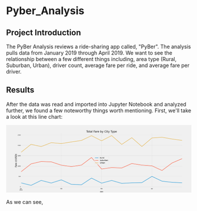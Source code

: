 # Pyber_Analysis

## Project Introduction
The PyBer Analysis reviews a ride-sharing app called, "PyBer". The analysis pulls data from January 2019 through April 2019. We want to see the relationship between a few different things including, area type (Rural, Suburban, Urban), driver count, average fare per ride, and average fare per driver. 

## Results
After the data was read and imported into Jupyter Notebook and analyzed further, we found a few noteworthy things worth mentioning. First, we'll take a look at this line chart:

![Results](https://github.com/EJones621/Pyber_Analysis/blob/main/Analysis/PyBer_fare_summary.png)


As we can see, 
